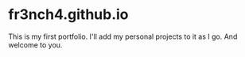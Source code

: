 # fr3nch4.github.io
This is my first portfolio. I'll add my personal projects to it as I go. And welcome to you.
